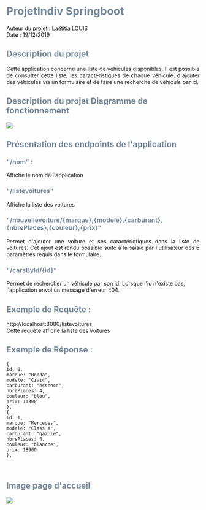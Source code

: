 # <span style="color: #778999">ProjetIndiv Springboot </div>

Auteur du projet : Laëtitia LOUIS<br>Date : 19/12/2019

##  <span style="color: #778999">Description du projet </div>
<div align="justify"> Cette application concerne une liste de véhicules disponibles. Il est possible de consulter cette liste, les caractéristiques de chaque véhicule, d'ajouter des véhicules via un formulaire et de faire une recherche de véhicule par id. </div>

## <span style="color: #778999">Description du projet </div> Diagramme de fonctionnement ## 
<img src="Diagramme.jpg">

## <span style="color: #778999"> Présentation des endpoints de l'application ## 
<h3> <span style="color: #778899">"/nom" : </h3>
Affiche le nom de l'application

### <span style="color: #778899">"/listevoitures" </div> ##
Affiche la liste des voitures

### <span style="color: #778899">"/nouvellevoiture/{marque},{modele},{carburant},{nbrePlaces},{couleur},{prix}" </div> ## 
<div align="justify">Permet d'ajouter une voiture et ses caractériqtiques dans la liste de voitures. Cet ajout est rendu possible suite à la saisie par l'utilisateur des 6 paramètres requis dans le formulaire.

### <span style="color: #778899">"/carsById/{id}" </div> ##
Permet de rechercher un véhicule par son id. Lorsque l'id n'existe pas, l'application envoi un message d'erreur 404.

## <span style="color: #778899"> Exemple de Requête : ##
http://localhost:8080/listevoitures<br>
Cette requête affiche la liste des voitures

## <span style="color: #778899"> Exemple de Réponse : ##
```
{
id: 0,
marque: "Honda",
modele: "Civic",
carburant: "essence",
nbrePlaces: 4,
couleur: "bleu",
prix: 11300
},
{
id: 1,
marque: "Mercedes",
modele: "Class A",
carburant: "gazole",
nbrePlaces: 4,
couleur: "blanche",
prix: 18900
},
```
<br>

## <span style="color: #778899">Image page d'accueil ###

<img src="AccueilAppli.jpg">






